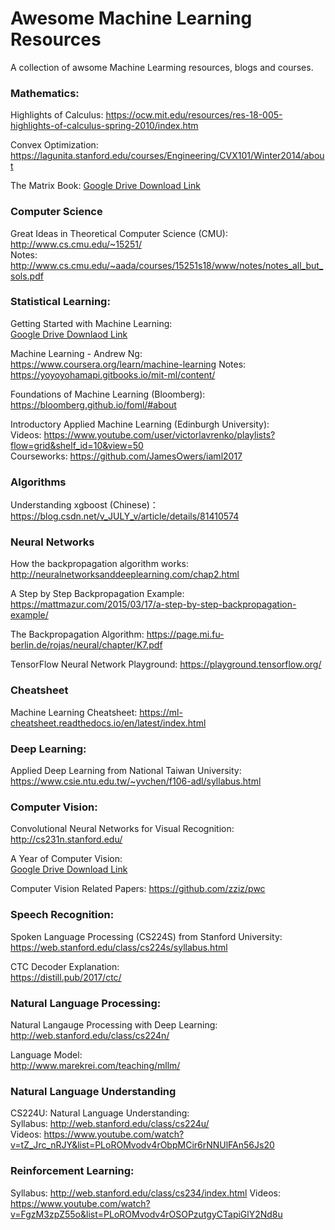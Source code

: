 # Awesome Machine Learning Resources  
A collection of awsome Machine Learming resources, blogs and courses.  

### Mathematics:
Highlights of Calculus:
https://ocw.mit.edu/resources/res-18-005-highlights-of-calculus-spring-2010/index.htm

Convex Optimization:
https://lagunita.stanford.edu/courses/Engineering/CVX101/Winter2014/about

The Matrix Book:
[Google Drive Download Link](https://drive.google.com/file/d/1MVdWudAUxbcc0bByyr79R9QpiLysnLk0/view?usp=sharing)

### Computer Science  
Great Ideas in Theoretical Computer Science (CMU):  
http://www.cs.cmu.edu/~15251/  
Notes:  
http://www.cs.cmu.edu/~aada/courses/15251s18/www/notes/notes_all_but_sols.pdf  

### Statistical Learning:  
Getting Started with Machine Learning:  
[Google Drive Downlaod Link](https://drive.google.com/file/d/1XcYbj0YJlVTHO1ZXyVqvaHbptrmiXic8/view?usp=sharing)  

Machine Learning - Andrew Ng:  
https://www.coursera.org/learn/machine-learning 
Notes: https://yoyoyohamapi.gitbooks.io/mit-ml/content/  

Foundations of Machine Learning (Bloomberg):  
https://bloomberg.github.io/foml/#about  

Introductory Applied Machine Learning (Edinburgh University):  
Videos: https://www.youtube.com/user/victorlavrenko/playlists?flow=grid&shelf_id=10&view=50  
Courseworks: https://github.com/JamesOwers/iaml2017  

### Algorithms  
Understanding xgboost (Chinese)： https://blog.csdn.net/v_JULY_v/article/details/81410574  

### Neural Networks  
How the backpropagation algorithm works: http://neuralnetworksanddeeplearning.com/chap2.html   

A Step by Step Backpropagation Example: https://mattmazur.com/2015/03/17/a-step-by-step-backpropagation-example/    

The Backpropagation Algorithm: https://page.mi.fu-berlin.de/rojas/neural/chapter/K7.pdf    

TensorFlow Neural Network Playground: https://playground.tensorflow.org/    

### Cheatsheet    
Machine Learning Cheatsheet: https://ml-cheatsheet.readthedocs.io/en/latest/index.html    

### Deep Learning:  
Applied Deep Learning from National Taiwan University:   
https://www.csie.ntu.edu.tw/~yvchen/f106-adl/syllabus.html   

### Computer Vision:
Convolutional Neural Networks for Visual Recognition:  
http://cs231n.stanford.edu/  

A Year of Computer Vision:  
[Google Drive Download Link](https://drive.google.com/file/d/11EHeXgOoSTMnP8A0M4qEmf3JCVDO_rdG/view?usp=sharing)  

Computer Vision Related Papers:
https://github.com/zziz/pwc

### Speech Recognition:  
Spoken Language Processing (CS224S) from Stanford University:   
https://web.stanford.edu/class/cs224s/syllabus.html  

CTC Decoder Explanation:  
https://distill.pub/2017/ctc/  

### Natural Language Processing:  
Natural Langauge Processing with Deep Learning:  
http://web.stanford.edu/class/cs224n/  

Language Model:  
http://www.marekrei.com/teaching/mllm/  

### Natural Language Understanding    
CS224U: Natural Language Understanding:    
Syllabus: http://web.stanford.edu/class/cs224u/    
Videos: https://www.youtube.com/watch?v=tZ_Jrc_nRJY&list=PLoROMvodv4rObpMCir6rNNUlFAn56Js20    

### Reinforcement Learning:    
Syllabus: http://web.stanford.edu/class/cs234/index.html
Videos: https://www.youtube.com/watch?v=FgzM3zpZ55o&list=PLoROMvodv4rOSOPzutgyCTapiGlY2Nd8u


